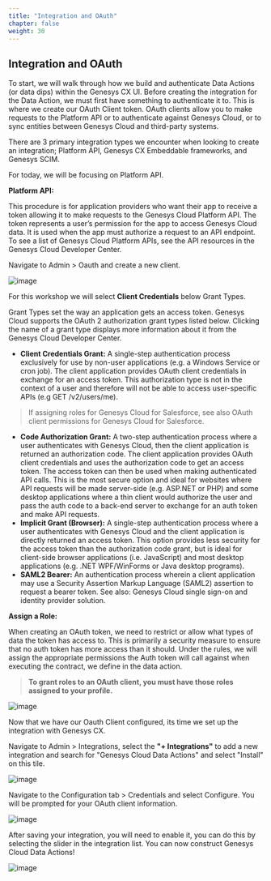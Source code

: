 ```yaml
---
title: "Integration and OAuth"
chapter: false
weight: 30
---
```


## Integration and OAuth
To start, we will walk through how we build and authenticate Data Actions (or data dips) within the Genesys CX UI. Before creating the integration for the Data Action, we must first have something to authenticate it to. This is where we create our OAuth Client token. OAuth clients allow you to make requests to the Platform API or to authenticate against Genesys Cloud, or to sync entities between Genesys Cloud and third-party systems.

There are 3 primary integration types we encounter when looking to create an integration; Platform API, Genesys CX Embeddable frameworks, and Genesys SCIM.

 For today, we will be focusing on Platform API.

**Platform API:**

This procedure is for application providers who want their app to receive a token allowing it to make requests to the Genesys Cloud Platform API. The token represents a user’s permission for the app to access Genesys Cloud data. It is used when the app must authorize a request to an API endpoint. To see a list of Genesys Cloud Platform APIs, see the API resources in the Genesys Cloud Developer Center.

Navigate to Admin > Oauth and create a new client.

![image](/images/auth1.PNG)

For this workshop we will select **Client Credentials** below Grant Types. 

Grant Types set the way an application gets an access token. Genesys Cloud supports the OAuth 2 authorization grant types listed below. Clicking the name of a grant type displays more information about it from the Genesys Cloud Developer Center. 
  * **Client Credentials Grant:** A single-step authentication process exclusively for use by non-user applications (e.g. a Windows Service or cron job). The client application provides OAuth client credentials in exchange for an access token. This authorization type is not in the context of a user and therefore will not be able to access user-specific APIs (e.g GET /v2/users/me). 
> If assigning roles for Genesys Cloud for Salesforce, see also OAuth client permissions for Genesys Cloud for Salesforce. 
   * **Code Authorization Grant:** A two-step authentication process where a user authenticates with Genesys Cloud, then the client application is returned an authorization code. The client application provides OAuth client credentials and uses the authorization code to get an access token. The access token can then be used when making authenticated API calls. This is the most secure option and ideal for websites where API requests will be made server-side (e.g. ASP.NET or PHP) and some desktop applications where a thin client would authorize the user and pass the auth code to a back-end server to exchange for an auth token and make API requests. 
  * **Implicit Grant (Browser):** A single-step authentication process where a user authenticates with Genesys Cloud and the client application is directly returned an access token. This option provides less security for the access token than the authorization code grant, but is ideal for client-side browser applications (i.e. JavaScript) and most desktop applications (e.g. .NET WPF/WinForms or Java desktop programs). 
  * **SAML2 Bearer:** An authentication process wherein a client application may use a Security Assertion Markup Language (SAML2) assertion to request a bearer token. See also: Genesys Cloud single sign-on and identity provider solution.

**Assign a Role:**

When creating an OAuth token, we need to restrict or allow what types of data the token has access to. This is primarily a security measure to ensure that no auth token has more access than it should. Under the rules, we will assign the appropriate permissions the Auth token will call against when executing the contract, we define in the data action.

>**To grant roles to an OAuth client, you must have those roles assigned to your profile.**

![image](/images/auth2.PNG)

Now that we have our Oauth Client configured, its time we set up the integration with Genesys CX.

Navigate to Admin > Integrations, select the **"+ Integrations"** to add a new integration and search for "Genesys Cloud Data Actions" and select "Install" on this tile.

![image](/images/auth3.PNG)

Navigate to the Configuration tab > Credentials and select Configure. You will be prompted for your OAuth client information.

![image](/images/auth4.PNG)

After saving your integration, you will need to enable it, you can do this by selecting the slider in the integration list. You can now construct Genesys Cloud Data Actions!

![image](/images/integrationactive.PNG)